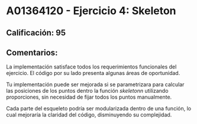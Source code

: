 # A01364120 - Ejercicio 4: Skeleton

## **Calificación**: 95

## **Comentarios**:

La implementación satisface todos los requerimientos funcionales del ejercicio. El código por su lado presenta algunas áreas de oportunidad.

Tu implementación puede ser mejorada si se parametrizara para calcular las posiciones de los puntos dentro  la función *skeletonn* utilizando proporciones, sin necesidad de fijar todos los puntos manualmente.

Cada parte del esqueleto podría ser modularizada dentro de una función, lo cual mejoraría la claridad del código, disminuyendo su complejidad.
